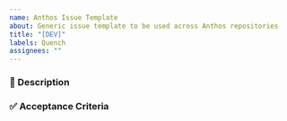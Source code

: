 ```yaml
---
name: Anthos Issue Template
about: Generic issue template to be used across Anthos repositories
title: "[DEV]"
labels: Quench
assignees: ""
---
```


### 📝 Description

<!-- Provide a clear and concise description of the issue, feature, or task.
- Why is this needed?
- What is the goal or problem you are trying to solve?
- Include any relevant context or links (designs, documentation, Slack discussions). -->

### ✅ Acceptance Criteria

<!-- Define the conditions that must be met for this issue to be considered complete.
Be clear and specific. Use bullet points to outline the expected outcomes, behavior, or deliverables.

Example:
- [ ] The user should be able to submit the form without errors.
- [ ] The page must be responsive on all screen sizes.
- [ ] API endpoint returns a valid response with status 200.
-->
